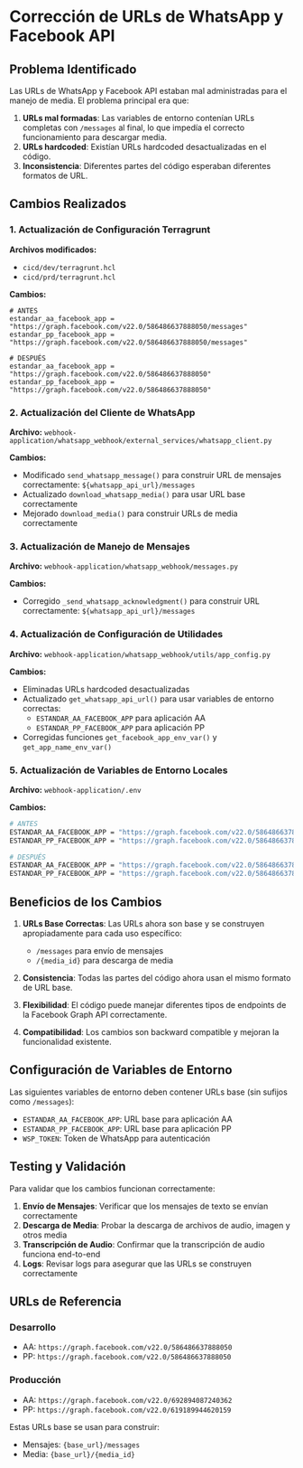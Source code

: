 # Corrección de URLs de WhatsApp y Facebook API

## Problema Identificado

Las URLs de WhatsApp y Facebook API estaban mal administradas para el manejo de media. El problema principal era que:

1. **URLs mal formadas**: Las variables de entorno contenían URLs completas con `/messages` al final, lo que impedía el correcto funcionamiento para descargar media.
2. **URLs hardcoded**: Existían URLs hardcoded desactualizadas en el código.
3. **Inconsistencia**: Diferentes partes del código esperaban diferentes formatos de URL.

## Cambios Realizados

### 1. Actualización de Configuración Terragrunt

**Archivos modificados:**
- `cicd/dev/terragrunt.hcl`
- `cicd/prd/terragrunt.hcl`

**Cambios:**
```hcl
# ANTES
estandar_aa_facebook_app = "https://graph.facebook.com/v22.0/586486637888050/messages"
estandar_pp_facebook_app = "https://graph.facebook.com/v22.0/586486637888050/messages"

# DESPUÉS
estandar_aa_facebook_app = "https://graph.facebook.com/v22.0/586486637888050"
estandar_pp_facebook_app = "https://graph.facebook.com/v22.0/586486637888050"
```

### 2. Actualización del Cliente de WhatsApp

**Archivo:** `webhook-application/whatsapp_webhook/external_services/whatsapp_client.py`

**Cambios:**
- Modificado `send_whatsapp_message()` para construir URL de mensajes correctamente: `${whatsapp_api_url}/messages`
- Actualizado `download_whatsapp_media()` para usar URL base correctamente
- Mejorado `download_media()` para construir URLs de media correctamente

### 3. Actualización de Manejo de Mensajes

**Archivo:** `webhook-application/whatsapp_webhook/messages.py`

**Cambios:**
- Corregido `_send_whatsapp_acknowledgment()` para construir URL correctamente: `${whatsapp_api_url}/messages`

### 4. Actualización de Configuración de Utilidades

**Archivo:** `webhook-application/whatsapp_webhook/utils/app_config.py`

**Cambios:**
- Eliminadas URLs hardcoded desactualizadas
- Actualizado `get_whatsapp_api_url()` para usar variables de entorno correctas:
  - `ESTANDAR_AA_FACEBOOK_APP` para aplicación AA
  - `ESTANDAR_PP_FACEBOOK_APP` para aplicación PP
- Corregidas funciones `get_facebook_app_env_var()` y `get_app_name_env_var()`

### 5. Actualización de Variables de Entorno Locales

**Archivo:** `webhook-application/.env`

**Cambios:**
```bash
# ANTES
ESTANDAR_AA_FACEBOOK_APP = "https://graph.facebook.com/v22.0/586486637888050/messages"
ESTANDAR_PP_FACEBOOK_APP = "https://graph.facebook.com/v22.0/586486637888050/messages"

# DESPUÉS
ESTANDAR_AA_FACEBOOK_APP = "https://graph.facebook.com/v22.0/586486637888050"
ESTANDAR_PP_FACEBOOK_APP = "https://graph.facebook.com/v22.0/586486637888050"
```

## Beneficios de los Cambios

1. **URLs Base Correctas**: Las URLs ahora son base y se construyen apropiadamente para cada uso específico:
   - `/messages` para envío de mensajes
   - `/{media_id}` para descarga de media

2. **Consistencia**: Todas las partes del código ahora usan el mismo formato de URL base.

3. **Flexibilidad**: El código puede manejar diferentes tipos de endpoints de la Facebook Graph API correctamente.

4. **Compatibilidad**: Los cambios son backward compatible y mejoran la funcionalidad existente.

## Configuración de Variables de Entorno

Las siguientes variables de entorno deben contener URLs base (sin sufijos como `/messages`):

- `ESTANDAR_AA_FACEBOOK_APP`: URL base para aplicación AA
- `ESTANDAR_PP_FACEBOOK_APP`: URL base para aplicación PP
- `WSP_TOKEN`: Token de WhatsApp para autenticación

## Testing y Validación

Para validar que los cambios funcionan correctamente:

1. **Envío de Mensajes**: Verificar que los mensajes de texto se envían correctamente
2. **Descarga de Media**: Probar la descarga de archivos de audio, imagen y otros media
3. **Transcripción de Audio**: Confirmar que la transcripción de audio funciona end-to-end
4. **Logs**: Revisar logs para asegurar que las URLs se construyen correctamente

## URLs de Referencia

### Desarrollo
- AA: `https://graph.facebook.com/v22.0/586486637888050`
- PP: `https://graph.facebook.com/v22.0/586486637888050`

### Producción
- AA: `https://graph.facebook.com/v22.0/692894087240362`
- PP: `https://graph.facebook.com/v22.0/619189944620159`

Estas URLs base se usan para construir:
- Mensajes: `{base_url}/messages`
- Media: `{base_url}/{media_id}`
